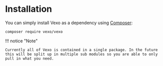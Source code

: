 # Installation

You can simply install Vexo as a dependency using [Composer](https://getcomposer.org/):

```
composer require vexo/vexo
```

!!! notice "Note"

    Currently all of Vexo is contained in a single package. In the future this will be split up in multiple sub modules so you are able to only pull in what you need.
